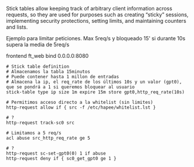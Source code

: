 Stick tables allow keeping track of arbitrary client information across requests, so they are used for purposes such as creating “sticky” sessions, implementing security protections, setting limits, and maintaining counters and lists.

Ejemplo para limitar peticiones. Max 5req/s y bloqueado 15' si durante 10s supera la media de 5req/s

frontend ft_web
    bind 0.0.0.0:8080

    # Stick table definition
    # Almacenamos la tabla 15minutos
    # Puede contener hasta 1 millon de entradas
    # Almacena la ip, el req_rate de los últimos 10s y un valor (gpt0), que se pondrá a 1 si queremos bloquear al usuario
    stick-table type ip size 1m expire 15m store gpt0,http_req_rate(10s)

    # Permitimos acceso directo a la whitelist (sin limites)
    http-request allow if { src -f /etc/hapee/whitelist.lst }

    # ?
    http-request track-sc0 src

    # Limitamos a 5 req/s
    acl abuse src_http_req_rate ge 5

    # ?
    http-request sc-set-gpt0(0) 1 if abuse
    http-request deny if { sc0_get_gpt0 ge 1 }
